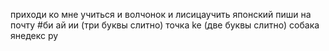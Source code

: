 приходи ко мне учиться и волчонок и лисицаучить японский пиши 
 на почту
 #би ай ии (три буквы слитно) точка ke (две буквы слитно) собака янедекс ру
